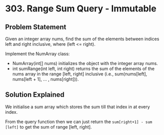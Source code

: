 # 303. Range Sum Query - Immutable

## Problem Statement

Given an integer array nums, find the sum of the elements between indices left and right inclusive, where (left <= right).

Implement the NumArray class:

- NumArray(int[] nums) initializes the object with the integer array nums.
- int sumRange(int left, int right) returns the sum of the elements of the nums array in the range [left, right] inclusive (i.e., sum(nums[left], nums[left + 1], ... , nums[right])).

## Solution Explained

We initialise a sum array which stores the sum till that index in at every index.

From the query function then we can just return the `sum[right+1] - sum [left]` to get the sum of range [left, right].
